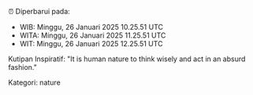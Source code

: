 ⏰ Diperbarui pada:
- WIB: Minggu, 26 Januari 2025 10.25.51 UTC
- WITA: Minggu, 26 Januari 2025 11.25.51 UTC
- WIT: Minggu, 26 Januari 2025 12.25.51 UTC

Kutipan Inspiratif:
"It is human nature to think wisely and act in an absurd fashion."


Kategori: nature

